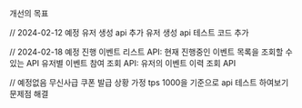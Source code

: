 개선의 목표

// 2024-02-12 예정
유저 생성 api 추가
유저 생성 api 테스트 코드 추가

// 2024-02-18 예정
진행 이벤트 리스트 API: 현재 진행중인 이벤트 목록을 조회할 수 있는 API
유저별 이벤트 참여 조회 API: 유저의 이벤트 이력 조회 API

// 예정없음 
무신사급 쿠폰 발급 상황 가정
tps 1000을 기준으로 api 테스트 하여보기
문제점 해결